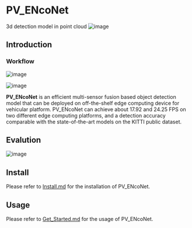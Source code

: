 # PV_ENcoNet
3d detection model in point cloud
![image](https://github.com/XYunaaa/PV_ENcoNet/tree/master/fig/det_result.png)

## Introduction

### Workflow

![image](https://github.com/XYunaaa/PV_ENcoNet/fig/model.png)

![image](https://github.com/XYunaaa/PV_ENcoNet/tree/master/fig/P-LocSt.png)

**PV_ENcoNet** is an efficient multi-sensor fusion based object detection model
that can be deployed on off-the-shelf edge computing device
for vehicular platform. PV_ENcoNet can achieve about 17.92 and 24.25 FPS on two different edge
computing platforms, and a detection accuracy comparable with
the state-of-the-art models on the KITTI public dataset.


## Evalution

![image](https://github.com/XYunaaa/PV_ENcoNet/tree/master/fig/res1.png)

## Install
Please refer to [Install.md](https://github.com/XYunaaa/PV_ENcoNet/blob/master/docs/Install.md) for the installation of PV_ENcoNet.

## Usage
Please refer to [Get_Started.md](https://github.com/XYunaaa/PV_ENcoNet/blob/master/docs/GetStarted.md) for the usage of PV_ENcoNet.
    
